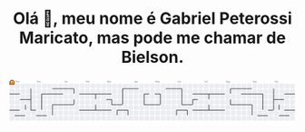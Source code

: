 <h1 align="center">Olá 👋, meu nome é Gabriel Peterossi Maricato, mas pode me chamar de Bielson.</h1>

###

<picture>
  <source media="(prefers-color-scheme: dark)" srcset="https://raw.githubusercontent.com/gabrielpmaricato/gabrielpmaricato/output/pacman-contribution-graph-dark.svg">
  <source media="(prefers-color-scheme: light)" srcset="https://raw.githubusercontent.com/gabrielpmaricato/gabrielpmaricato/output/pacman-contribution-graph.svg">
  <img alt="pacman contribution graph" src="https://raw.githubusercontent.com/gabrielpmaricato/gabrielpmaricato/output/pacman-contribution-graph.svg">
</picture>

###
